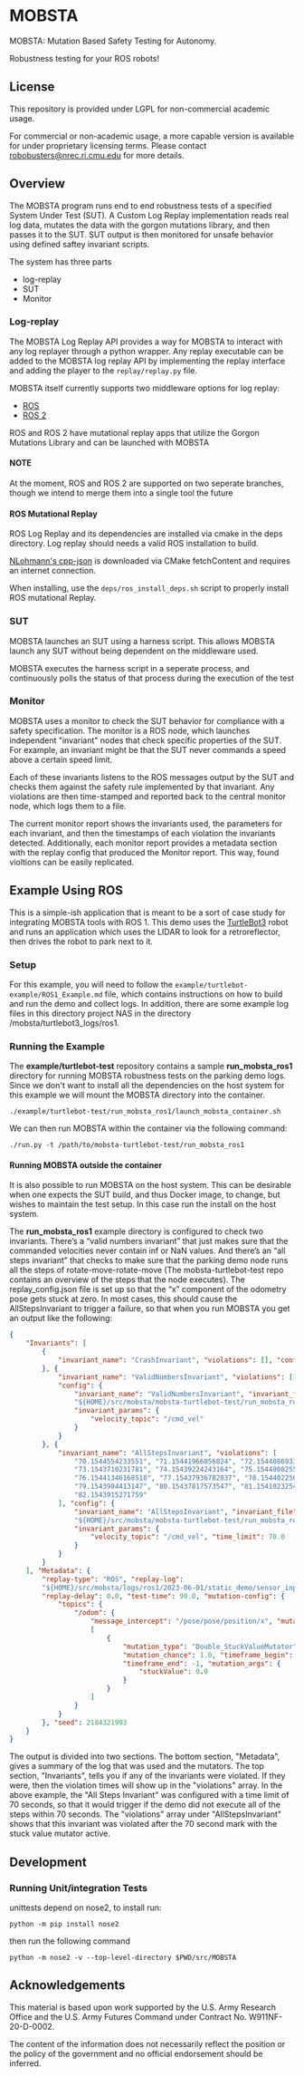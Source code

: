 # MOBSTA

MOBSTA: Mutation Based Safety Testing for Autonomy.

Robustness testing for your ROS robots!

## License

This repository is provided under LGPL for non-commercial academic
usage.

For commercial or non-academic usage, a more capable version
is available for under proprietary licensing terms. Please contact
robobusters@nrec.ri.cmu.edu for more details.

## Overview

The MOBSTA program runs end to end robustness tests of a specified
System Under Test (SUT). A Custom Log Replay implementation
reads real log data, mutates the data with the gorgon mutations
library, and then passes it to the SUT.
SUT output is then monitored for unsafe behavior using defined
saftey invariant scripts.

The system has three parts

- log-replay
- SUT
- Monitor

### Log-replay

The MOBSTA Log Replay API provides a way for MOBSTA to interact with
any log replayer through a python wrapper. Any replay executable
can be added to the MOBSTA log replay API by implementing the
replay interface and adding the player to the `replay/replay.py`
file.

MOBSTA itself currently supports two middleware options for log replay:

- [ROS](https://www.ros.org/)
- [ROS 2](https://www.ros.org)

ROS and ROS 2 have mutational replay apps that utilize the Gorgon Mutations
Library and can be launched with MOBSTA

#### NOTE

At the moment, ROS and ROS 2 are supported on two seperate
branches, though we intend to merge them into a single tool the future

#### ROS Mutational Replay

ROS Log Replay and its dependencies are installed via
cmake in the deps directory. Log replay should needs a
valid ROS installation to build.

[NLohmann's cpp-json](https://github.com/nlohmann/json) is
downloaded via CMake fetchContent and requires an internet connection.

When installing, use the `deps/ros_install_deps.sh` script
to properly install ROS mutational Replay.

### SUT

MOBSTA launches an SUT using a harness script. This allows MOBSTA
launch any SUT without being dependent on the middleware used.

MOBSTA executes the harness script in a seperate process, and
continuously polls the status of that process during the
execution of the test

### Monitor

MOBSTA uses a monitor to check the SUT behavior for compliance
with a safety specification. The monitor is a ROS node, which
launches independent "invariant" nodes that check specific
properties of the SUT. For example, an invariant might be that
the SUT never commands a speed above a certain speed limit.

Each of these invariants listens to the ROS messages output by
the SUT and checks them against the safety rule implemented by
that invariant. Any violations are then time-stamped and reported
back to the central monitor node, which logs them to a file.

The current monitor report shows the invariants used, the parameters
for each invariant, and then the timestamps of each violation the
invariants detected. Additionally, each monitor report
provides a metadata section with the replay config that
produced the Monitor report. This way, found violtions can
be easily replicated.

## Example Using ROS

This is a simple-ish application that is meant to be a sort of
case study for integrating MOBSTA tools with ROS 1. This demo uses the
[TurtleBot3](https://emanual.robotis.com/docs/en/platform/turtlebot3/overview/)
robot and runs an application which uses the LIDAR to look for a
retroreflector, then drives the robot to park next to it.

### Setup

For this example, you will need to follow the
`example/turtlebot-example/ROS1_Example.md` file, which
contains instructions on how to build and run the demo and collect logs.
In addition, there are some example log files in this directory
project NAS in the directory /mobsta/turtlebot3_logs/ros1.


### Running the Example

The **example/turtlebot-test** repository contains a sample **run_mobsta_ros1**
directory for running MOBSTA robustness tests on the parking demo logs. Since
we don't want to install all the dependencies on the host system for this example
we will mount the MOBSTA directory into the container.

```shell
./example/turtlebot-test/run_mobsta_ros1/launch_mobsta_container.sh
```

We can then run MOBSTA within the container via the following command:

```shell
./run.py -t /path/to/mobsta-turtlebot-test/run_mobsta_ros1
```

#### Running MOBSTA outside the container

It is also possible to run MOBSTA on the host system. This can be desirable when
one expects the SUT build, and thus Docker image, to change, but wishes to maintain
the test setup. In this case run the install on the host system.

The **run_mobsta_ros1** example directory is configured to check two
invariants. There’s a “valid numbers invariant” that just makes sure
that the commanded velocities never contain inf or NaN values. And there’s
an “all steps invariant” that checks to make sure that the parking demo
node runs all the steps of rotate-move-rotate-move (The mobsta-turtlebot-test
repo contains an overview of the steps that the node executes). The
replay_config.json file is set up so that the “x” component of the odometry
pose gets stuck at zero. In most cases, this should cause the AllStepsInvariant
to trigger a failure, so that when you run MOBSTA you get an output like the
following:

```json
{
    "Invariants": [
        {
            "invariant_name": "CrashInvariant", "violations": [], "config": {}
        }, {
            "invariant_name": "ValidNumbersInvariant", "violations": [],
            "config": {
                "invariant_name": "ValidNumbersInvariant", "invariant_file":
                "${HOME}/src/mobsta/mobsta-turtlebot-test/run_mobsta_ros1/invariants/valid_numbers_invariant.py",
                "invariant_params": {
                    "velocity_topic": "/cmd_vel"
                }
            }
        }, {
            "invariant_name": "AllStepsInvariant", "violations": [
                "70.1544554233551", "71.15441966056824", "72.1544086933136",
                "73.1543710231781", "74.15439224243164", "75.15440082550049",
                "76.15441346168518", "77.15437936782837", "78.15440225601196",
                "79.1543984413147", "80.15437817573547", "81.15410232543945",
                "82.1543915271759"
            ], "config": {
                "invariant_name": "AllStepsInvariant", "invariant_file":
                "${HOME}/src/mobsta/mobsta-turtlebot-test/run_mobsta_ros1/invariants/all_steps_invariant.py",
                "invariant_params": {
                    "velocity_topic": "/cmd_vel", "time_limit": 70.0
                }
            }
        }
    ], "Metadata": {
        "replay-type": "ROS", "replay-log":
        "${HOME}/src/mobsta/logs/ros1/2023-06-01/static_demo/sensor_inputs_2023-06-01-11-37-28_0.bag",
        "replay-delay": 0.0, "test-time": 90.0, "mutation-config": {
            "topics": {
                "/odom": {
                    "message_intercept": "/pose/pose/position/x", "mutations":
                    [
                        {
                            "mutation_type": "Double_StuckValueMutator",
                            "mutation_chance": 1.0, "timeframe_begin": 0.0,
                            "timeframe_end": -1, "mutation_args": {
                                "stuckValue": 0.0
                            }
                        }
                    ]
                }
            }
        }, "seed": 2184321993
    }
}
```

The output is divided into two sections. The bottom section, "Metadata", gives
a summary of the log that was used and the mutators. The top section,
"Invariants", tells you if any of the invariants were violated. If they were,
then the violation times will show up in the "violations" array. In the above
example, the "All Steps Invariant" was configured with a time limit of 70
seconds, so that it would trigger if the demo did not execute all of the steps
within 70 seconds. The "violations" array under "AllStepsInvariant" shows that
this invariant was violated after the 70 second mark with the stuck value
mutator active.

## Development

### Running Unit/integration Tests

unittests depend on nose2, to install run:

```shell
python -m pip install nose2
```

then run the following command

```shell
python -m nose2 -v --top-level-directory $PWD/src/MOBSTA
```

## Acknowledgements

This material is based upon work supported by the U.S. Army Research Office and the U.S. Army Futures Command under Contract No. W911NF-20-D-0002.

The content of the information does not necessarily reflect the position or the policy of the government and no official endorsement should be inferred.
